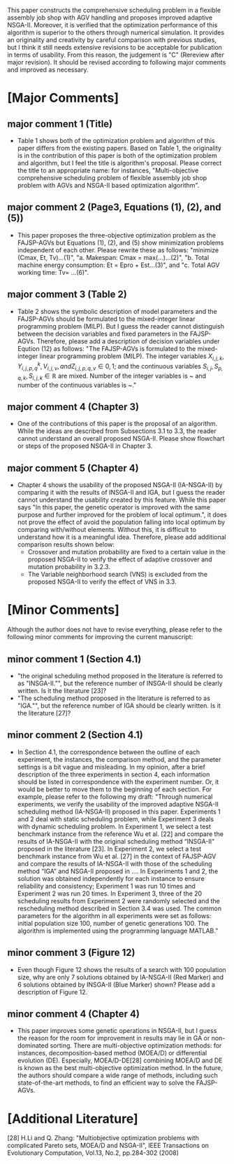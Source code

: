 This paper constructs the comprehensive scheduling problem in a flexible assembly job shop with AGV handling and proposes improved adaptive NSGA-II.
Moreover, it is verified that the optimization performance of this algorithm is superior to the others through numerical simulation. 
It provides an originality and creativity by careful comparison with previous studies, but I think it still needs extensive revisions to be acceptable for publication in terms of usability. 
From this reason, the judgement is "C" (Rereview after major revision). It should be revised according to following major comments and improved as necessary.

# [Major Comments]
## major comment 1 (Title)
- Table 1 shows both of the optimization problem and algorithm of this paper differs from the existing papers. Based on Table 1, the originality is in the contribution of this paper is both of the optimization problem and algorithm, but I feel the title is algorithm's proposal. Please correct the title to an appropriate name: for instances, "Multi-objective comprehensive scheduling problem of flexible assembly job shop problem with AGVs and NSGA-II based optimization algorithm".

## major comment 2 (Page3, Equations (1), (2), and (5))
- This paper proposes the three-objective optimization problem as the FAJSP-AGVs but Equations (1), (2), and (5) show minimization problems independent of each other. Please rewrite these as follows: "minimize (Cmax, Et, Tv)...(1)", "a. Makespan: Cmax = max(...)...(2)", "b. Total machine energy consumption: Et = Epro + Est...(3)", and "c. Total AGV working time: Tv= ...(6)".

## major comment 3 (Table 2)
- Table 2 shows the symbolic description of model parameters and the FAJSP-AGVs should be formulated to the mixed-integer linear programming problem (MILP). But I guess the reader cannot distinguish between the decision variables and fixed parameters in the FAJSP-AGVs. Therefore, please add a description of decision variables under Eqution (12) as follows: "The FAJSP-AGVs is formulated to the mixed-integer linear programming problem (MILP). The integer variables $X_{i,j,k}, Y^k_{i,j,p,q}, V_{i,j,v}, and Z_{i,j,p,q,v} \in {0, 1}$; and the continuous variables $S_{i,j}, S_{p,q,k}, S_{i,j,k} \in \mathbb{R}$ are mixed. Number of the integer variables is ~ and number of the continuous variables is ~."

## major comment 4 (Chapter 3)
- One of the contributions of this paper is the proposal of an algorithm. While the ideas are described from Subsections 3.1 to 3.3, the reader cannot understand an overall proposed NSGA-II. Please show flowchart or steps of the proposed NSGA-II in Chapter 3. 

## major comment 5 (Chapter 4)
- Chapter 4 shows the usability of the proposed NSGA-II (IA-NSGA-II) by comparing it with the results of INSGA-II and IGA, but I guess the reader cannot understand the usability created by this feature. While this paper says "In this paper, the genetic operator is improved with the same purpose and further improved for the problem of local optimum.", it does not prove the effect of avoid the population falling into local optimum by comparing with/without elements. Without this, it is difficult to understand how it is a meaningful idea. Therefore, please add additional comparison results shown below:
  - Crossover and mutation probability are fixed to a certain value in the proposed NSGA-II to verify the effect of adaptive crossover and mutation probability in 3.2.3.
  - The Variable neighborhood search (VNS) is excluded from the proposed NSGA-II to verify the effect of VNS in 3.3.


# [Minor Comments]
Although the author does not have to revise everything, please refer to the following minor comments for improving the current manuscript:

## minor comment 1 (Section 4.1)
- "the original scheduling method proposed in the literature is referred to as "INSGA-II."", but the reference number of INSGA-II should be clearly written. Is it the literature [23]?
- "The scheduling method proposed in the literature is referred to as "IGA."", but the reference number of IGA should be clearly written. Is it the literature [27]?

## minor comment 2 (Section 4.1)
- In Section 4.1, the correspondence between the outline of each experiment, the instances, the comparison method, and the parameter settings is a bit vague and misleading. In my opinion, after a brief description of the three experiments in section 4, each information should be listed in correspondence with the experiment number. Or, it would be better to move them to the beginning of each section. For example, please refer to the following my draft: "Through numerical experiments, we verify the usability of the improved adaptive NSGA-II scheduling method (IA-NSGA-II) proposed in this paper. Experiments 1 and 2 deal with static scheduling problem, while Experiment 3 deals with dynamic scheduling problem. In Experiment 1, we select a test benchmark instance from the reference Wu et al. [22] and compare the results of IA-NSGA-II with the original scheduling method “INSGA-II” proposed in the literature [23]. In Experiment 2, we select a test benchmark instance from Wu et al. [27] in the context of FAJSP-AGV and compare the results of IA-NSGA-II with those of the scheduling method “IGA” and NSGA-II proposed in .... In Experiments 1 and 2, the solution was obtained independently for each instance to ensure reliability and consistency; Experiment 1 was run 10 times and Experiment 2 was run 20 times. In Experiment 3, three of the 20 scheduling results from Experiment 2 were randomly selected and the rescheduling method described in Section 3.4 was used. The common parameters for the algorithm in all experiments were set as follows: initial population size 100, number of genetic generations 100. The algorithm is implemented using the programming language MATLAB."

## minor comment 3 (Figure 12)
- Even though Figure 12 shows the results of a search with 100 population size, why are only 7 solutions obtained by IA-NSGA-II (Red Marker) and 6 solutions obtained by INSGA-II (Blue Marker) shown? Please add a description of Figure 12.

## minor comment 4 (Chapter 4)
- This paper improves some genetic operations in NSGA-II, but I guess the reason for the room for improvement in results may lie in GA or non-dominated sorting. There are multi-objective optimization methods: for instances, decomposition-based method (MOEA/D) or differential evolution (DE). Especially, MOEA/D-DE[28] combining MOEA/D and DE is known as the best multi-objective optimization method. In the future, the authors should compare a wide range of methods, including such state-of-the-art methods, to find an efficient way to solve the FAJSP-AGVs.


# [Additional Literature]
[28] H.Li and Q. Zhang: "Multiobjective optimization problems with complicated Pareto sets, MOEA/D and NSGA-II", IEEE Transactions on Evolutionary Computation, Vol.13, No.2, pp.284-302 (2008)
